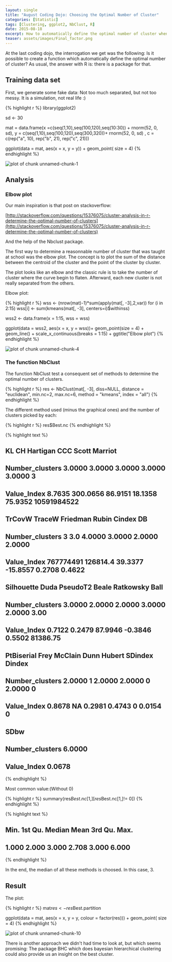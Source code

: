 ```yaml
---
layout: single
title: "August Coding Dojo: Choosing the Optimal Number of Cluster"
categories: [Statistic]
tags: [Clustering, ggplot2, NbClust, R]
date: 2015-08-18
excerpt: How to automatically define the optimal number of cluster when doing clustering?
teaser: assets/images/Final_factor.png
---
```


At the last coding dojo, the interrogation we get was the following:
Is it possible to create a function which automatically define the optimal number of cluster?
As usual, the answer with R is: there is a package for that.

<h2> Training data set </h2>

First, we generate some fake data:
Not too much separated, but not too messy. It is a simulation, not real life :)


{% highlight r %}
library(ggplot2)

sd <- 30

mat = data.frame(x =c(seq(1,10),seq(100,120),seq(10:30)) + rnorm(52, 0, sd), 
                 y = c(seq(1,10),seq(100,120),seq(300,320))+ rnorm(52, 0, sd)
                 , c = c(rep("a", 10), rep("b", 21), rep("c", 21)))

ggplot(data = mat, aes(x = x, y = y)) +
    geom_point( size = 4) 
{% endhighlight %}

![plot of chunk unnamed-chunk-1](http://data-laborer.eu/assets/images/figures/source/2015-08-18-Number_of_Cluster/unnamed-chunk-1-1.png)



<h2> Analysis </h2>

<h3> Elbow plot </h3>

Our main inspiration is that post on stackoverflow:

[http://stackoverflow.com/questions/15376075/cluster-analysis-in-r-determine-the-optimal-number-of-clusters](http://stackoverflow.com/questions/15376075/cluster-analysis-in-r-determine-the-optimal-number-of-clusters)

And the help of the Nbclust package.



The first way to determine a reasonnable number of cluster that was taught at school was the elbow plot.
The concept is to plot the sum of the distance between the centroid of the cluster and the point of the cluster by cluster.

The plot looks like an elbow and the classic rule is to take the number of cluster where the curve begin to flaten. Afterward, each new cluster is not really separated from the others.

Elbow plot:


{% highlight r %}
wss <- (nrow(mat)-1)*sum(apply(mat[, -3],2,var))
  for (i in 2:15) wss[i] <- sum(kmeans(mat[, -3],
                                       centers=i)$withinss)

wss2 <- data.frame(x = 1:15, wss = wss)

ggplot(data = wss2, aes(x = x, y = wss))+
    geom_point(size = 4) +
  geom_line() +
  scale_x_continuous(breaks = 1:15) +
  ggtitle("Elbow plot")
{% endhighlight %}

![plot of chunk unnamed-chunk-4](http://data-laborer.eu/assets/images/figures/source/2015-08-18-Number_of_Cluster/unnamed-chunk-4-1.png)



<h3> The function NbClust </h3>

The function NbClust test a consequent set of methods to determine the optimal number of clusters.


{% highlight r %}
res <- NbClust(mat[, -3], diss=NULL, distance = "euclidean", min.nc=2, max.nc=6, 
             method = "kmeans", index = "all")
{% endhighlight %}



The different method used (minus the graphical ones) and the number of clusters picked by each:


{% highlight r %}
res$Best.nc
{% endhighlight %}



{% highlight text %}
##                     KL       CH Hartigan     CCC   Scott     Marriot
## Number_clusters 3.0000   3.0000   3.0000  3.0000  3.0000           3
## Value_Index     8.7635 300.0656  86.9151 18.1358 75.9352 10591984522
##                    TrCovW   TraceW Friedman    Rubin Cindex     DB
## Number_clusters         3      3.0   4.0000   3.0000 2.0000 2.0000
## Value_Index     767774491 126814.4  39.3377 -15.8557 0.2708 0.4622
##                 Silhouette   Duda PseudoT2   Beale Ratkowsky     Ball
## Number_clusters     3.0000 2.0000   2.0000  3.0000    2.0000     3.00
## Value_Index         0.7122 0.2479  87.9946 -0.3846    0.5502 81386.75
##                 PtBiserial Frey McClain   Dunn Hubert SDindex Dindex
## Number_clusters     2.0000    1  2.0000 2.0000      0  2.0000      0
## Value_Index         0.8678   NA  0.2981 0.4743      0  0.0154      0
##                   SDbw
## Number_clusters 6.0000
## Value_Index     0.0678
{% endhighlight %}

Most common value:(Without 0)


{% highlight r %}
summary(res$Best.nc[1,][res$Best.nc[1,]!= 0])
{% endhighlight %}



{% highlight text %}
##    Min. 1st Qu.  Median    Mean 3rd Qu.    Max. 
##   1.000   2.000   3.000   2.708   3.000   6.000
{% endhighlight %}

In the end, the median of all these methods is choosed. In this case, 3.

<h2> Result </h2>

The plot:


{% highlight r %}
mat$res <- res$Best.partition

ggplot(data = mat, aes(x = x, y = y, colour = factor(res))) +
    geom_point( size = 4)
{% endhighlight %}

![plot of chunk unnamed-chunk-10](http://data-laborer.eu/assets/images/figures/source/2015-08-18-Number_of_Cluster/unnamed-chunk-10-1.png)





There is another approach we didn't had time to look at, but which seems promising:
The package BHC which does bayesian hierarchical clustering could also provide us an insight on the best cluster.
